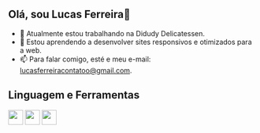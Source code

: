 ## Olá, sou Lucas Ferreira👋

 - 🔭 Atualmente estou trabalhando na Didudy Delicatessen.
 - 🌱 Estou aprendendo a desenvolver sites responsivos e otimizados para a web.
 - 📫 Para falar comigo, esté e meu e-mail: lucasferreiracontatoo@gmail.com.

## Linguagem e Ferramentas
  <code><img src="https://upload.wikimedia.org/wikipedia/commons/thumb/6/61/HTML5_logo_and_wordmark.svg/800px-HTML5_logo_and_wordmark.svg.png" height="30px"></img></code>
  <code><img src="https://upload.wikimedia.org/wikipedia/commons/thumb/d/d5/CSS3_logo_and_wordmark.svg/340px-CSS3_logo_and_wordmark.svg.png" height="30px"></img></code>
  <code><img src="https://upload.wikimedia.org/wikipedia/commons/6/6a/JavaScript-logo.png" height="30px"></img></code>

